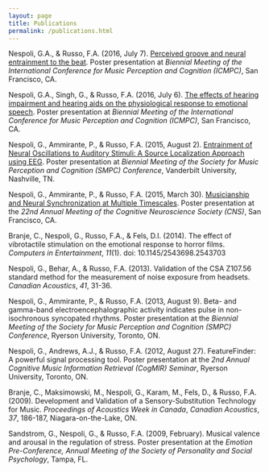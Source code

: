 ```yaml
---
layout: page
title: Publications
permalink: /publications.html
---
```


Nespoli, G.A., & Russo, F.A. (2016, July 7). [Perceived groove and neural entrainment to the beat](images/posters/Nespoli-poster-2016-ICMPC-groove.png). Poster presentation at *Biennial Meeting of the International Conference for Music Perception and Cognition (ICMPC)*, San Francisco, CA.

Nespoli, G.A., Singh, G., & Russo, F.A. (2016, July 6). [The effects of hearing impairment and hearing aids on the physiological response to emotional speech](images/posters/Nespoli-poster-2016-ICMPC-phonak.png). Poster presentation at *Biennial Meeting of the International Conference for Music Perception and Cognition (ICMPC)*, San Francisco, CA.

Nespoli, G., Ammirante, P., & Russo, F.A. (2015, August 2). [Entrainment of Neural Oscillations to Auditory Stimuli: A Source Localization Approach using EEG](images/posters/Nespoli-poster-2015-SMPC-entrainment.png). Poster presentation at *Biennial Meeting of the Society for Music Perception and Cognition (SMPC) Conference*, Vanderbilt University, Nashville, TN.

Nespoli, G., Ammirante, P., & Russo, F.A. (2015, March 30). [Musicianship and Neural Synchronization at Multiple Timescales](images/Nespoli-poster-2015-CNS-eegffr.png). Poster presentation at the *22nd Annual Meeting of the Cognitive Neuroscience Society (CNS)*, San Francisco, CA.

Branje, C., Nespoli, G., Russo, F.A., & Fels, D.I. (2014). The effect of vibrotactile stimulation on the emotional response to horror films. *Computers in Entertainment*, *11*(1). doi: 10.1145/2543698.2543703

Nespoli, G., Behar, A., & Russo, F.A. (2013). Validation of the CSA Z107.56 standard method for the measurement of noise exposure from headsets. *Canadian Acoustics*, *41*, 31-36.

Nespoli, G., Ammirante, P., & Russo, F.A. (2013, August 9). Beta- and gamma-band electroencephalographic activity indicates pulse in non-isochronous syncopated rhythms. Poster presentation at the *Biennial Meeting of the Society for Music Perception and Cognition (SMPC) Conference*, Ryerson University, Toronto, ON.

Nespoli, G., Andrews, A.J., & Russo, F.A. (2012, August 27). FeatureFinder: A powerful signal processing tool. Poster presentation at the *2nd Annual Cognitive Music Information Retrieval (CogMIR) Seminar*, Ryerson University, Toronto, ON.

Branje, C., Maksimowski, M., Nespoli, G., Karam, M., Fels, D., & Russo, F.A. (2009). Development and Validation of a Sensory-Substitution Technology for Music. *Proceedings of Acoustics Week in Canada*, *Canadian Acoustics*, *37*, 186-187, Niagara-on-the-Lake, ON.

Sandstrom, G., Nespoli, G., &amp; Russo, F.A. (2009, February). Musical valence and arousal in the regulation of stress. Poster presentation at the *Emotion Pre-Conference, Annual Meeting of the Society of Personality and Social Psychology*, Tampa, FL.
